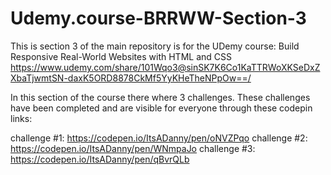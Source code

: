 # Udemy.course-BRRWW-Section-3

This is section 3 of the main repository is for the UDemy course: Build Responsive Real-World Websites with HTML and CSS
https://www.udemy.com/share/101Wqo3@sinSK7K6Co1KaTTRWoXKSeDxZXbaTjwmtSN-daxK5ORD8878CkMf5YyKHeTheNPpOw==/

In this section of the course there where 3 challenges.
These challenges have been completed and are visible for everyone through these codepin links:

challenge #1: https://codepen.io/ItsADanny/pen/oNVZPqo
challenge #2: https://codepen.io/ItsADanny/pen/WNmpaJo
challenge #3: https://codepen.io/ItsADanny/pen/qBvrQLb
